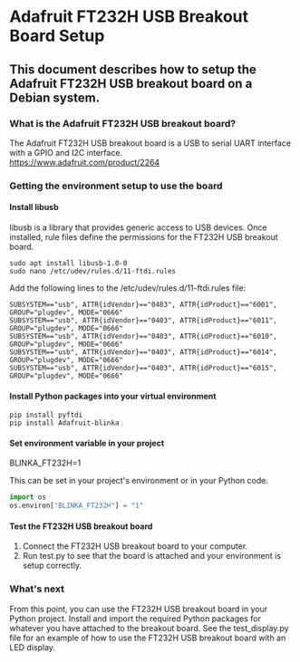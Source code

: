 # Adafruit FT232H USB Breakout Board Setup

## This document describes how to setup the Adafruit FT232H USB breakout board on a Debian system.

### What is the Adafruit FT232H USB breakout board?
The Adafruit FT232H USB breakout board is a USB to serial UART interface with a GPIO and I2C interface.  
https://www.adafruit.com/product/2264

### Getting the environment setup to use the board

#### Install libusb
libusb is a library that provides generic access to USB devices.  Once installed, rule files define the permissions for the FT232H USB breakout board.

```commandline
sudo apt install libusb-1.0-0
sudo nano /etc/udev/rules.d/11-ftdi.rules
```
Add the following lines to the /etc/udev/rules.d/11-ftdi.rules file:

```text
SUBSYSTEM=="usb", ATTR{idVendor}=="0403", ATTR{idProduct}=="6001", GROUP="plugdev", MODE="0666"  
SUBSYSTEM=="usb", ATTR{idVendor}=="0403", ATTR{idProduct}=="6011", GROUP="plugdev", MODE="0666"  
SUBSYSTEM=="usb", ATTR{idVendor}=="0403", ATTR{idProduct}=="6010", GROUP="plugdev", MODE="0666"  
SUBSYSTEM=="usb", ATTR{idVendor}=="0403", ATTR{idProduct}=="6014", GROUP="plugdev", MODE="0666"  
SUBSYSTEM=="usb", ATTR{idVendor}=="0403", ATTR{idProduct}=="6015", GROUP="plugdev", MODE="0666"
```

#### Install Python packages into your virtual environment
```commandline
pip install pyftdi
pip install Adafruit-blinka
```

#### Set environment variable in your project

BLINKA_FT232H=1

This can be set in your project's environment or in your Python code.

```python
import os
os.environ["BLINKA_FT232H"] = "1"
```


#### Test the FT232H USB breakout board
1. Connect the FT232H USB breakout board to your computer.
2. Run test.py to see that the board is attached and your environment is setup correctly.

### What's next

From this point, you can use the FT232H USB breakout board in your Python project.
Install and import the required Python packages for whatever you have attached to the breakout board.
See the test_display.py file for an example of how to use the FT232H USB breakout board with an LED display.